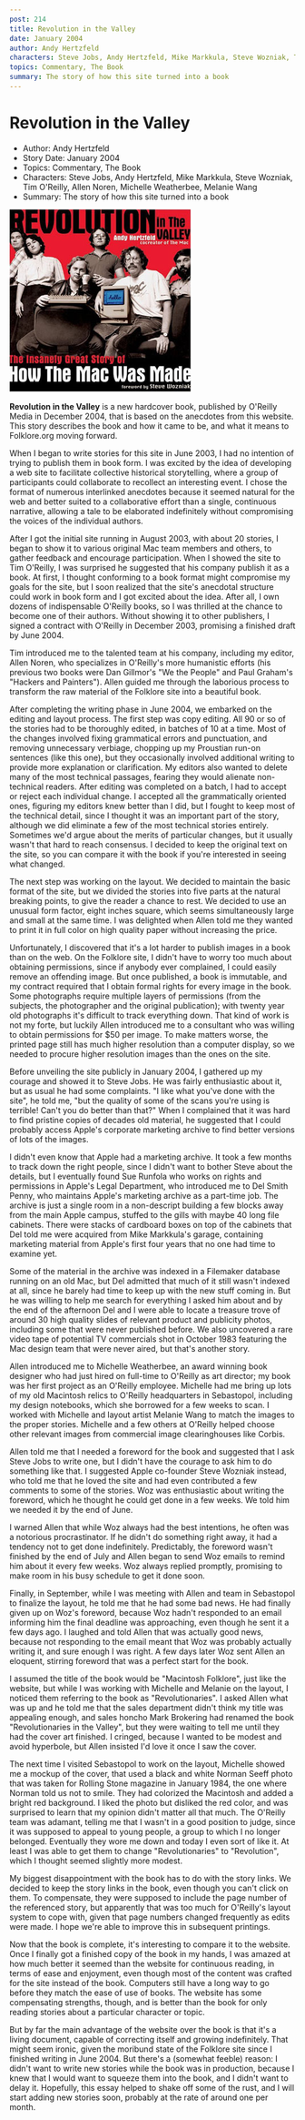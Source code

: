 ```yaml
---
post: 214
title: Revolution in the Valley
date: January 2004
author: Andy Hertzfeld
characters: Steve Jobs, Andy Hertzfeld, Mike Markkula, Steve Wozniak, Tim O'Reilly, Allen Noren, Michelle Weatherbee, Melanie Wang
topics: Commentary, The Book
summary: The story of how this site turned into a book
---
```


# Revolution in the Valley
* Author: Andy Hertzfeld
* Story Date: January 2004
* Topics: Commentary, The Book
* Characters: Steve Jobs, Andy Hertzfeld, Mike Markkula, Steve Wozniak, Tim O'Reilly, Allen Noren, Michelle Weatherbee, Melanie Wang
* Summary: The story of how this site turned into a book

![Book Cover for Revolution in the Valley](images/Macintosh/revolution.jpg) 
    
**Revolution in the Valley** is a new hardcover book, published by O'Reilly Media in December 2004, that is based on the anecdotes from this website.  This story describes the book and how it came to be, and what it means to Folklore.org moving forward.

When I began to write stories for this site in June 2003,  I had no intention of trying to publish them in book form.   I was excited by the idea of developing a web site to facilitate collective historical storytelling, where a group of participants could collaborate to recollect an interesting event.   I chose the format of numerous interlinked anecdotes because it seemed natural for the web and better suited to a collaborative effort  than a single, continuous narrative, allowing a tale to be elaborated indefinitely without compromising the voices of the individual authors.  

After I got the initial site running in August 2003, with about 20 stories, I began to show it to various original Mac team members and others, to gather feedback and encourage participation. When I showed the site to Tim O'Reilly, I was surprised he suggested that his company publish it as a book.  At first, I thought conforming to a book format might compromise my goals for the site, but I soon realized that the site's anecdotal structure could work in book form and I got excited about the idea.  After all, I own dozens of indispensable O'Reilly books, so I was thrilled at the chance to become one of their authors.   Without showing it to other publishers, I signed a contract with O'Reilly in December 2003, promising a finished draft by June 2004.

Tim introduced me to the talented team at his company, including my editor, Allen Noren,  who specializes in O'Reilly's more humanistic efforts (his previous two books were Dan Gillmor's "We the People" and Paul Graham's "Hackers and Painters").   Allen guided me through the laborious process to transform the raw material of the Folklore site into a beautiful book.

After completing the writing phase in June 2004, we embarked on the editing and layout process.  The first step was copy editing.   All 90 or so of the stories had to be thoroughly edited, in batches of 10 at a time.  Most of the changes involved fixing grammatical errors and punctuation, and removing unnecessary verbiage, chopping up my Proustian run-on sentences (like this one), but they occasionally involved additional writing to provide more explanation or clarification.   My editors also wanted to delete many of the most technical passages, fearing they would alienate non-technical readers.   After editing was completed on a batch, I had to accept or reject each individual change.   I accepted all the grammatically oriented ones, figuring my editors knew better than I did, but I fought to keep most of the technical detail, since I thought it was an important part of the story, although we did eliminate a few of the most technical stories entirely.   Sometimes we'd argue about the merits of particular changes, but it usually wasn't that hard to reach consensus.  I decided to keep the original text on the site, so you can compare it with the book if you're interested in seeing what changed.

The next step was working on the layout.  We decided to maintain the basic format of the site, but we divided the stories into five parts at the natural breaking points, to give the reader a chance to rest.   We decided to use an unusual form factor, eight inches square, which seems simultaneously large and small at the same time.  I was delighted when Allen told me they wanted to print it in full color on high quality paper without increasing the price.

Unfortunately, I discovered that it's a lot harder to publish images in a book than on the web.  On the Folklore site, I didn't have to worry too much about obtaining permissions, since if anybody ever complained, I could easily remove an offending image.  But once published, a book is immutable, and my contract required that I obtain formal rights for every image in the book.  Some photographs require multiple layers of permissions (from the subjects, the photographer and the original publication); with twenty year old photographs it's difficult to track everything down.  That kind of work is not my forte, but luckily Allen introduced me to a consultant who was willing to obtain permissions for $50 per image.  To make matters worse, the printed page still has much higher resolution than a computer display, so we needed to procure higher resolution images than the ones on the site.

Before unveiling the site publicly in January 2004, I gathered up my courage and showed it to Steve Jobs.   He was fairly enthusiastic about it, but as usual he had some complaints.  "I like what you've done with the site", he told me, "but the quality of some of the scans you're using is terrible!  Can't you do better than that?"   When I complained that it was hard to find pristine copies of decades old material, he suggested that I could probably access Apple's corporate marketing archive to find better versions of lots of the images.

I didn't even know that Apple had a marketing archive.  It took a few months to track down the right people, since I didn't want to bother Steve about the details, but I eventually found Sue Runfola who works on rights and permissions in Apple's Legal Department, who introduced me to Del Smith Penny, who maintains Apple's marketing archive as a part-time job.   The archive is just a single room in a non-descript building a few blocks away from the main Apple campus, stuffed to the gills with maybe 40 long file cabinets.  There were stacks of cardboard boxes on top of the cabinets that Del told me were acquired from Mike Markkula's garage, containing marketing material from Apple's first four years that no one had time to examine yet.

Some of the material in the archive was indexed in a Filemaker database running on an old Mac, but Del admitted that much of it still wasn't indexed at all, since he barely had time to keep up with the new stuff coming in.  But he was willing to help me search for everything I asked him about and by the end of the afternoon Del and I were able to locate a treasure trove of around 30 high quality slides of relevant product and publicity photos, including some that were never published before.  We also uncovered a rare video tape of potential TV commercials shot in October 1983 featuring the Mac design team that were never aired, but that's another story.

Allen introduced me to Michelle Weatherbee, an award winning book designer who had just hired on full-time to O'Reilly as art director; my book was her first project as an O'Reilly employee.  Michelle had me bring up lots of my old Macintosh relics to O'Reilly headquarters in Sebastopol, including my design notebooks, which she borrowed for a few weeks to scan.  I worked with Michelle and layout artist Melanie Wang to match the images to the proper stories.   Michelle and a few others at O'Reilly helped choose other relevant images from commercial image clearinghouses like Corbis.

Allen told me that I needed a foreword for the book and suggested that I ask Steve Jobs to write one, but I didn't have the courage to ask him to do something like that.  I suggested Apple co-founder Steve Wozniak instead, who told me that he loved the site and had even contributed a few comments to some of the stories.  Woz was enthusiastic about writing the foreword, which he thought he could get done in a few weeks.  We told him we needed it by the end of June.

I warned Allen that while Woz always had the best intentions, he often was a notorious procrastinator.  If he didn't do something right away, it had a tendency not to get done indefinitely.  Predictably, the foreword wasn't finished by the end of July and Allen began to send Woz emails to remind him about it every few weeks.  Woz always replied promptly, promising to make room in his busy schedule to get it done soon.

Finally, in September, while I was meeting with Allen and team in Sebastopol to finalize the layout, he told me that he had some bad news.  He had finally given up on Woz's foreword, because Woz hadn't responded to an email informing him the final deadline was approaching, even though he sent it a few days ago.  I laughed and told Allen that was actually good news, because not responding to the email meant that Woz was probably actually writing it, and sure enough I was right.  A few days later Woz sent Allen an eloquent, stirring foreword that was a perfect start for the book.

I assumed the title of the book would be "Macintosh Folklore", just like the website, but while I was working with Michelle and Melanie on the layout, I noticed them referring to the book as "Revolutionaries".  I asked Allen what was up and he told me that the sales department didn't think my title was appealing enough, and sales honcho Mark Brokering had renamed the book "Revolutionaries in the Valley", but they were waiting to tell me until they had the cover art finished.   I cringed, because I wanted to be modest and avoid hyperbole, but Allen insisted I'd love it once I saw the cover. 

The next time I visited Sebastopol to work on the layout, Michelle showed me a mockup of the cover, that used a black and white Norman Seeff photo that was taken for Rolling Stone magazine in January 1984, the one where Norman told us not to smile.  They had colorized the Macintosh and added a bright red background.   I liked the photo but disliked the red color, and was surprised to learn that my opinion didn't matter all that much. The O'Reilly team was adamant, telling me that I wasn't in a good position to judge, since it was supposed to appeal to young people, a group to which I no longer belonged.   Eventually they wore me down and today I even sort of like it.   At least I was able to get them to change "Revolutionaries" to "Revolution", which I thought seemed slightly more modest.

My biggest disappointment with the book has to do with the story links.  We decided to keep the story links in the book, even though you can't click on them.  To compensate, they were supposed to include  the page number of the referenced story, but apparently that was too much for O'Reilly's layout system to cope with, given that page numbers changed frequently as edits were made.  I hope we're able to improve this in subsequent printings.

Now that the book is complete, it's interesting to compare it to the website.  Once I finally got a finished copy of the book in my hands, I was amazed at how much better it seemed than the website for continuous reading, in terms of ease and enjoyment, even though most of the content was crafted for the site instead of the book.  Computers still have a long way to go before they match the ease of use of books.  The website has some compensating strengths, though, and is better than the book for only reading stories about a particular character or topic.

But by far the main advantage of the website over the book is that it's a living document, capable of correcting itself and growing indefinitely.   That might seem ironic, given the moribund state of the Folklore site since I finished writing in June 2004.   But there's a (somewhat feeble) reason:  I didn't want to write new stories while the book was in production, because I knew that I would want to squeeze them into the book, and I didn't want to delay it.  Hopefully, this essay helped to shake off some of the rust, and I will start adding new stories soon, probably at the rate of around one per month.